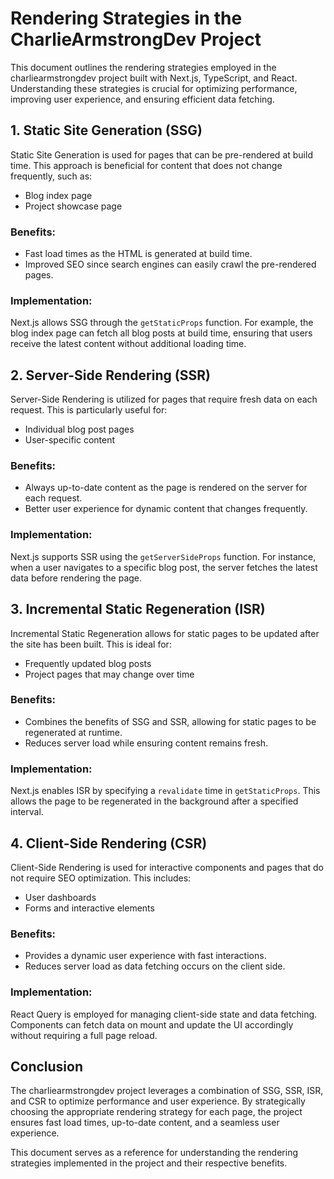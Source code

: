 # Rendering Strategies in the CharlieArmstrongDev Project

This document outlines the rendering strategies employed in the charliearmstrongdev project built with Next.js, TypeScript, and React. Understanding these strategies is crucial for optimizing performance, improving user experience, and ensuring efficient data fetching.

## 1. Static Site Generation (SSG)

Static Site Generation is used for pages that can be pre-rendered at build time. This approach is beneficial for content that does not change frequently, such as:

- Blog index page
- Project showcase page

### Benefits:

- Fast load times as the HTML is generated at build time.
- Improved SEO since search engines can easily crawl the pre-rendered pages.

### Implementation:

Next.js allows SSG through the `getStaticProps` function. For example, the blog index page can fetch all blog posts at build time, ensuring that users receive the latest content without additional loading time.

## 2. Server-Side Rendering (SSR)

Server-Side Rendering is utilized for pages that require fresh data on each request. This is particularly useful for:

- Individual blog post pages
- User-specific content

### Benefits:

- Always up-to-date content as the page is rendered on the server for each request.
- Better user experience for dynamic content that changes frequently.

### Implementation:

Next.js supports SSR using the `getServerSideProps` function. For instance, when a user navigates to a specific blog post, the server fetches the latest data before rendering the page.

## 3. Incremental Static Regeneration (ISR)

Incremental Static Regeneration allows for static pages to be updated after the site has been built. This is ideal for:

- Frequently updated blog posts
- Project pages that may change over time

### Benefits:

- Combines the benefits of SSG and SSR, allowing for static pages to be regenerated at runtime.
- Reduces server load while ensuring content remains fresh.

### Implementation:

Next.js enables ISR by specifying a `revalidate` time in `getStaticProps`. This allows the page to be regenerated in the background after a specified interval.

## 4. Client-Side Rendering (CSR)

Client-Side Rendering is used for interactive components and pages that do not require SEO optimization. This includes:

- User dashboards
- Forms and interactive elements

### Benefits:

- Provides a dynamic user experience with fast interactions.
- Reduces server load as data fetching occurs on the client side.

### Implementation:

React Query is employed for managing client-side state and data fetching. Components can fetch data on mount and update the UI accordingly without requiring a full page reload.

## Conclusion

The charliearmstrongdev project leverages a combination of SSG, SSR, ISR, and CSR to optimize performance and user experience. By strategically choosing the appropriate rendering strategy for each page, the project ensures fast load times, up-to-date content, and a seamless user experience.

This document serves as a reference for understanding the rendering strategies implemented in the project and their respective benefits.

